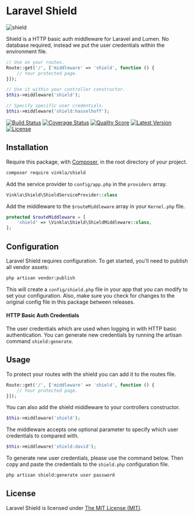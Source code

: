 Laravel Shield
==============

![shield](https://cloud.githubusercontent.com/assets/499192/12594651/68d05fee-c477-11e5-9bd2-9a5df5fbc13b.png)

Shield is a HTTP basic auth middleware for Laravel and Lumen. No database required, instead we put the user credentials within the environment file.

```php
// Use on your routes.
Route::get('/', ['middleware' => 'shield', function () {
    // Your protected page.
}]);

// Use it within your controller constructor.
$this->middleware('shield');

// Specify specific user credentials.
$this->middleware('shield:hasselhoff');
```

[![Build Status](https://img.shields.io/travis/vinkla/shield/master.svg?style=flat)](https://travis-ci.org/vinkla/shield)
[![Coverage Status](https://img.shields.io/scrutinizer/coverage/g/vinkla/shield.svg?style=flat)](https://scrutinizer-ci.com/g/vinkla/shield/code-structure)
[![Quality Score](https://img.shields.io/scrutinizer/g/vinkla/shield.svg?style=flat)](https://scrutinizer-ci.com/g/vinkla/shield)
[![Latest Version](https://img.shields.io/github/release/vinkla/shield.svg?style=flat)](https://github.com/vinkla/shield/releases)
[![License](https://img.shields.io/packagist/l/vinkla/shield.svg?style=flat)](https://packagist.org/packages/vinkla/shield)

## Installation
Require this package, with [Composer](https://getcomposer.org/), in the root directory of your project.

```bash
composer require vinkla/shield
```

Add the service provider to `config/app.php` in the `providers` array.

```php
Vinkla\Shield\ShieldServiceProvider::class
```

Add the middleware to the `$routeMiddleware` array in your `Kernel.php` file.

```php
protected $routeMiddleware = [
    'shield' => \Vinkla\Shield\ShieldMiddleware::class,
];
```

## Configuration

Laravel Shield requires configuration. To get started, you'll need to publish all vendor assets:

```bash
php artisan vendor:publish
```

This will create a `config/shield.php` file in your app that you can modify to set your configuration. Also, make sure you check for changes to the original config file in this package between releases.

#### HTTP Basic Auth Credentials

The user credentials which are used when logging in with HTTP basic authentication. You can generate new credentials by running the artisan command `shield:generate`.

## Usage

To protect your routes with the shield you can add it to the routes file.
```php
Route::get('/', ['middleware' => 'shield', function () {
    // Your protected page.
}]);
```

You can also add the shield middleware to your controllers constructor.
```php
$this->middleware('shield');
```

The middleware accepts one optional parameter to specify which user credentials to compared with.
```php
$this->middleware('shield:david');
```

To generate new user credentials, please use the command below. Then copy and paste the credentials to the `shield.php` configuration file.
```bash
php artisan shield:generate user password
```

## License

Laravel Shield is licensed under [The MIT License (MIT)](LICENSE).

